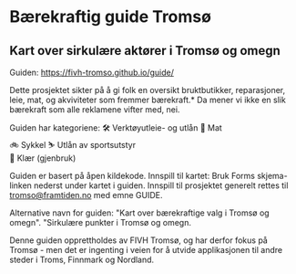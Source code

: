 # Bærekraftig guide Tromsø
## Kart over sirkulære aktører i Tromsø og omegn

Guiden: 
https://fivh-tromso.github.io/guide/

Dette prosjektet sikter på å gi folk en oversikt bruktbutikker, reparasjoner, leie, mat, og akviviteter som fremmer bærekraft.* Da mener vi ikke en slik bærekraft som alle reklamene vifter med, nei.

Guiden har kategoriene:
🛠️ Verktøyutleie- og utlån
🍴 Mat	
🚲 Sykkel
⛷️ Utlån av sportsutstyr	
👕 Klær (gjenbruk)


Guiden er basert på åpen kildekode.
Innspill til kartet: Bruk Forms skjema-linken nederst under kartet i guiden.
Innspill til prosjektet generelt rettes til tromso@framtiden.no med emne GUIDE.

Alternative navn for guiden:
"Kart over bærekraftige valg i Tromsø og omegn".
"Sirkulære punkter i Tromsø og omegn.

Denne guiden opprettholdes av FIVH Tromsø, og har derfor fokus på Tromsø - men det er ingenting i veien for å utvide applikasjonen til andre steder i Troms, Finnmark og Nordland.
